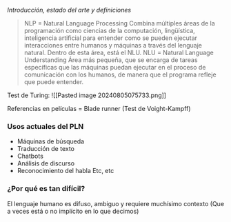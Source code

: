
*Introducción, estado del arte y definiciones*

> NLP = Natural Language Processing 
	Combina múltiples áreas de la programación como ciencias de la computación, lingüística, inteligencia artificial para entender como se pueden ejecutar interacciones entre humanos y máquinas a través del lenguaje natural.
	Dentro de esta área, está el NLU.
   NLU = Natural Language Understanding
	Área más pequeña, que se encarga de tareas específicas que las máquinas puedan ejecutar en el proceso de comunicación con los humanos, de manera que el programa refleje que puede entender.

Test de Turing:
![[Pasted image 20240805075733.png]]

Referencias en películas = Blade runner (Test de Voight-Kampff)

### Usos actuales del PLN

* Máquinas de búsqueda
* Traducción de texto
* Chatbots
* Análisis de discurso
* Reconocimiento del habla
Etc, etc

### ¿Por qué es tan difícil?

El lenguaje humano es difuso, ambiguo y requiere muchísimo contexto (Que a veces está o no implícito en lo que decimos)

